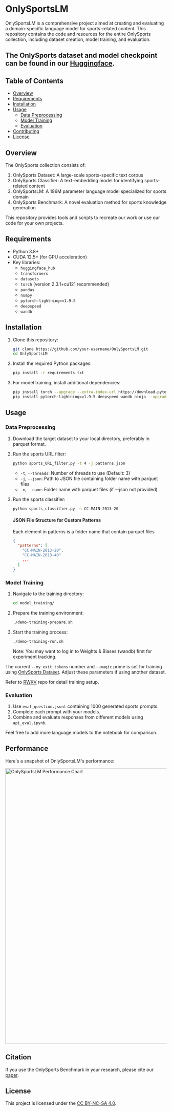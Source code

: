 # OnlySportsLM

OnlySportsLM is a comprehensive project aimed at creating and evaluating a domain-specific language model for sports-related content. This repository contains the code and resources for the entire OnlySports collection, including dataset creation, model training, and evaluation. 

## The OnlySports dataset and model checkpoint can be found in our [Huggingface](https://huggingface.co/collections/Chrisneverdie/onlysports-66b3e5cf595eb81220cc27a6).

## Table of Contents
- [Overview](#overview)
- [Requirements](#requirements)
- [Installation](#installation)
- [Usage](#usage)
  - [Data Preprocessing](#data-preprocessing)
  - [Model Training](#model-training)
  - [Evaluation](#evaluation)
- [Contributing](#contributing)
- [License](#license)

## Overview

The OnlySports collection consists of:
1. OnlySports Dataset: A large-scale sports-specific text corpus
2. OnlySports Classifier: A text-embedding model for identifying sports-related content
3. OnlySportsLM: A 196M parameter language model specialized for sports domain
4. OnlySports Benchmark: A novel evaluation method for sports knowledge generation

This repository provides tools and scripts to recreate our work or use our code for your own projects.

## Requirements

- Python 3.8+
- CUDA 12.5+ (for GPU acceleration)
- Key libraries:
  - `huggingface_hub`
  - `transformers`
  - `datasets`
  - `torch` (version 2.3.1+cu121 recommended)
  - `pandas`
  - `numpy`
  - `pytorch-lightning==1.9.5`
  - `deepspeed`
  - `wandb`

## Installation

1. Clone this repository:
   ```bash
   git clone https://github.com/your-username/OnlySportsLM.git
   cd OnlySportsLM
   ```

2. Install the required Python packages:
   ```bash
   pip install -r requirements.txt
   ```

3. For model training, install additional dependencies:
   ```bash
   pip install torch --upgrade --extra-index-url https://download.pytorch.org/whl/cu121
   pip install pytorch-lightning==1.9.5 deepspeed wandb ninja --upgrade
   ```

## Usage

### Data Preprocessing

1. Download the target dataset to your local directory, preferably in parquet format.

2. Run the sports URL filter:
   ```bash
   python sports_URL_filter.py -t 4 -j patterns.json
   ```
   - `-t`, `--threads`: Number of threads to use (Default: 3)
   - `-j`, `--json`: Path to JSON file containing folder name with parquet files
   - `-n`, `--name`: Folder name with parquet files (if --json not provided)

3. Run the sports classifier:
   ```bash
   python sports_classifier.py -n CC-MAIN-2013-20
   ```

    #### JSON File Structure for Custom Patterns
    Each element in patterns is a folder name that contain parquet files
    ```json
    {
      "patterns": [
        "CC-MAIN-2013-20",
        "CC-MAIN-2013-40"
        ...
      ]
    }
    ```
    
### Model Training

1. Navigate to the training directory:
   ```bash
   cd model_training/
   ```

2. Prepare the training environment:
   ```bash
   ./demo-training-prepare.sh
   ```

3. Start the training process:
   ```bash
   ./demo-training-run.sh
   ```
   Note: You may want to log in to Weights & Biases (wandb) first for experiment tracking.

The current `--my_exit_tokens` number and `--magic` prime is set for training using [OnlySports Dataset](https://huggingface.co/datasets/Chrisneverdie/OnlySports_Dataset). Adjust these parameters if using another dataset.

Refer to [RWKV](https://github.com/BlinkDL/RWKV-LM) repo for detail training setup.

### Evaluation

1. Use `eval_question.jsonl` containing 1000 generated sports prompts.
2. Complete each prompt with your models.
3. Combine and evaluate responses from different models using `api_eval.ipynb`.

Feel free to add more language models to the notebook for comparison.

## Performance

Here's a snapshot of OnlySportsLM's performance:

<img width="862" alt="OnlySportsLM Performance Chart" src="https://github.com/user-attachments/assets/4f2ca9eb-965f-465c-994d-c5b79e68a528">

## Citation

If you use the OnlySports Benchmark in your research, please cite our [paper](https://arxiv.org/abs/2409.00286).

## License

This project is licensed under the [CC BY-NC-SA 4.0](https://creativecommons.org/licenses/by-nc-sa/4.0/deed.en).
